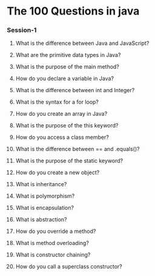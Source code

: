 # The 100 Questions in java

### Session-1

1. What is the difference between Java and JavaScript?

2. What are the primitive data types in Java?
3. What is the purpose of the main method?
4. How do you declare a variable in Java?
5. What is the difference between int and Integer?
6. What is the syntax for a for loop?
7. How do you create an array in Java?
8. What is the purpose of the this keyword?
9. How do you access a class member?
10. What is the difference between == and .equals()?
11. What is the purpose of the static keyword?
12. How do you create a new object?
13. What is inheritance?
14. What is polymorphism?
15. What is encapsulation?
16. What is abstraction?
17. How do you override a method?
18. What is method overloading?
19. What is constructor chaining?
20. How do you call a superclass constructor?
